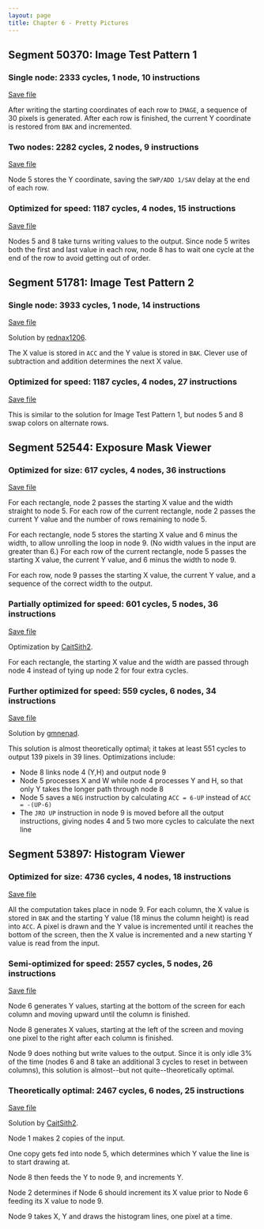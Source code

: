 ```yaml
---
layout: page
title: Chapter 6 - Pretty Pictures
---
```


## Segment 50370: Image Test Pattern 1

### Single node: 2333 cycles, 1 node, 10 instructions

[Save file](../save/50370.1.txt)

After writing the starting coordinates of each row to `IMAGE`, a sequence of 30 pixels is generated. After each row is finished, the current Y coordinate is restored from `BAK` and incremented.

### Two nodes: 2282 cycles, 2 nodes, 9 instructions

[Save file](../save/50370.2.txt)

Node 5 stores the Y coordinate, saving the `SWP/ADD 1/SAV` delay at the end of each row.

### Optimized for speed: 1187 cycles, 4 nodes, 15 instructions

[Save file](../save/50370.0.txt)

Nodes 5 and 8 take turns writing values to the output. Since node 5 writes both the first and last value in each row, node 8 has to wait one cycle at the end of the row to avoid getting out of order.

## Segment 51781: Image Test Pattern 2

### Single node: 3933 cycles, 1 node, 14 instructions

[Save file](../save/51781.0.txt)

Solution by [rednax1206](https://www.reddit.com/user/rednax1206).

The X value is stored in `ACC` and the Y value is stored in `BAK`. Clever use of subtraction and addition determines the next X value.

### Optimized for speed: 1187 cycles, 4 nodes, 27 instructions

[Save file](../save/51781.1.txt)

This is similar to the solution for Image Test Pattern 1, but nodes 5 and 8 swap colors on alternate rows.

## Segment 52544: Exposure Mask Viewer

### Optimized for size: 617 cycles, 4 nodes, 36 instructions

[Save file](../save/52544.0.txt)

For each rectangle, node 2 passes the starting X value and the width straight to node 5. For each row of the current rectangle, node 2 passes the current Y value and the number of rows remaining to node 5.

For each rectangle, node 5 stores the starting X value and 6 minus the width, to allow unrolling the loop in node 9. (No width values in the input are greater than 6.) For each row of the current rectangle, node 5 passes the starting X value, the current Y value, and 6 minus the width to node 9.

For each row, node 9 passes the starting X value, the current Y value, and a sequence of the correct width to the output.

### Partially optimized for speed: 601 cycles, 5 nodes, 36 instructions

[Save file](../save/52544.1.txt)

Optimization by [CaitSith2](https://github.com/CaitSith2).

For each rectangle, the starting X value and the width are passed through node 4 instead of tying up node 2 for four extra cycles.

### Further optimized for speed: 559 cycles, 6 nodes, 34 instructions

[Save file](../save/52544.2.txt)

Solution by [gmnenad](https://github.com/gmnenad).

This solution is almost theoretically optimal; it takes at least 551 cycles to output 139 pixels in 39 lines. Optimizations include:

- Node 8 links node 4 (Y,H) and output node 9
- Node 5 processes X and W while node 4 processes Y and H, so that only Y takes the longer path through node 8
- Node 5 saves a `NEG` instruction by calculating `ACC = 6-UP` instead of `ACC = -(UP-6)`
- The `JRO UP` instruction in node 9 is moved before all the output instructions, giving nodes 4 and 5 two more cycles to calculate the next line

## Segment 53897: Histogram Viewer

### Optimized for size: 4736 cycles, 4 nodes, 18 instructions

[Save file](../save/53897.0.txt)

All the computation takes place in node 9. For each column, the X value is stored in `BAK` and the starting Y value (18 minus the column height) is read into `ACC`. A pixel is drawn and the Y value is incremented until it reaches the bottom of the screen, then the X value is incremented and a new starting Y value is read from the input.

### Semi-optimized for speed: 2557 cycles, 5 nodes, 26 instructions

[Save file](../save/53897.1.txt)

Node 6 generates Y values, starting at the bottom of the screen for each column and moving upward until the column is finished.

Node 8 generates X values, starting at the left of the screen and moving one pixel to the right after each column is finished.

Node 9 does nothing but write values to the output. Since it is only idle 3% of the time (nodes 6 and 8 take an additional 3 cycles to reset in between columns), this solution is almost--but not quite--theoretically optimal.

### Theoretically optimal: 2467 cycles, 6 nodes, 25 instructions

[Save file](../save/53897.2.txt)

Solution by [CaitSith2](https://github.com/CaitSith2).

Node 1 makes 2 copies of the input.

One copy gets fed into node 5, which determines which Y value the line is to start drawing at.

Node 8 then feeds the Y to node 9, and increments Y.

Node 2 determines if Node 6 should increment its X value prior to Node 6 feeding its X value to node 9.

Node 9 takes X, Y and draws the histogram lines, one pixel at a time.
